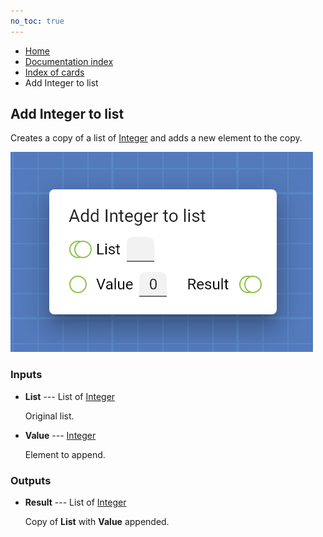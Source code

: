 ```yaml
---
no_toc: true
---
```


<ul class="breadcrumb">
    <li><a href="">Home</a></li>
    <li><a href="documentation">Documentation index</a></li>
    <li><a href="cards/">Index of cards</a></li>
    <li>Add Integer to list</li>
</ul>

## Add Integer to list

Creates a copy of a list of [Integer](types/Integer) and adds a new element to the copy.

!["Add Integer to list" card](assets/img/cards/addToList(Integer).png)


### Inputs


* **List** --- List of [Integer](types/Integer)

  Original list.

* **Value** --- [Integer](types/Integer)

  Element to append.





### Outputs


* **Result** --- List of [Integer](types/Integer)

  Copy of **List** with **Value** appended.




